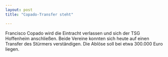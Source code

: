 ```yaml
---
layout: post
title: "Copado-Transfer steht"

---
```


Francisco Copado wird die Eintracht verlassen und sich der TSG Hoffenheim anschließen. Beide Vereine konnten sich heute auf einen Transfer des Stürmers verständigen. Die Ablöse soll bei etwa 300.000 Euro liegen.


